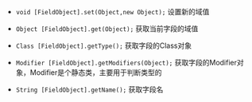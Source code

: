 - `void [FieldObject].set(Object,new Object);` 设置新的域值

- `Object [FieldObject].get(Object);` 获取当前字段的域值

- `Class [FieldObject].getType();` 获取字段的Class对象

- `Modifier [FieldObject].getModifiers(Object);` 获取字段的Modifier对象，Modifier是个静态类，主要用于判断类型的

- `String [FieldObject].getName();` 获取字段名